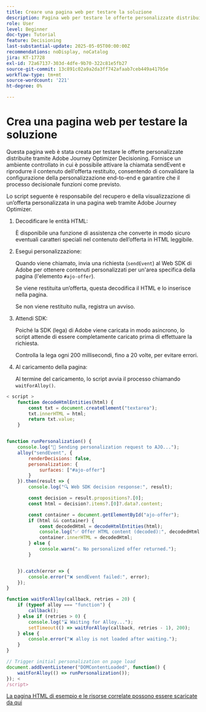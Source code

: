 ```yaml
---
title: Creare una pagina web per testare la soluzione
description: Pagina web per testare le offerte personalizzate distribuite tramite il decisioning.
role: User
level: Beginner
doc-type: Tutorial
feature: Decisioning
last-substantial-update: 2025-05-05T00:00:00Z
recommendations: noDisplay, noCatalog
jira: KT-17728
exl-id: 72a67137-303d-4dfe-9b70-322c81e5fb27
source-git-commit: 13c891c02a9a2da3ff742afaab7ceb449a417b5e
workflow-type: tm+mt
source-wordcount: '221'
ht-degree: 0%

---
```


# Crea una pagina web per testare la soluzione

Questa pagina web è stata creata per testare le offerte personalizzate distribuite tramite Adobe Journey Optimizer Decisioning. Fornisce un ambiente controllato in cui è possibile attivare la chiamata sendEvent e riprodurre il contenuto dell’offerta restituito, consentendo di convalidare la configurazione della personalizzazione end-to-end e garantire che il processo decisionale funzioni come previsto.

Lo script seguente è responsabile del recupero e della visualizzazione di un’offerta personalizzata in una pagina web tramite Adobe Journey Optimizer.

1. Decodificare le entità HTML:

   È disponibile una funzione di assistenza che converte in modo sicuro eventuali caratteri speciali nel contenuto dell’offerta in HTML leggibile.

1. Esegui personalizzazione:

   Quando viene chiamato, invia una richiesta (`sendEvent`) al Web SDK di Adobe per ottenere contenuti personalizzati per un&#39;area specifica della pagina (l&#39;elemento `#ajo-offer`).

   Se viene restituita un’offerta, questa decodifica il HTML e lo inserisce nella pagina.

   Se non viene restituito nulla, registra un avviso.

1. Attendi SDK:

   Poiché la SDK (lega) di Adobe viene caricata in modo asincrono, lo script attende di essere completamente caricato prima di effettuare la richiesta.

   Controlla la lega ogni 200 millisecondi, fino a 20 volte, per evitare errori.

1. Al caricamento della pagina:

   Al termine del caricamento, lo script avvia il processo chiamando `waitForAlloy()`.



```javascript
< script >
    function decodeHtmlEntities(html) {
        const txt = document.createElement("textarea");
        txt.innerHTML = html;
        return txt.value;
    }


function runPersonalization() {
    console.log("🚀 Sending personalization request to AJO...");
    alloy("sendEvent", {
        renderDecisions: false,
        personalization: {
            surfaces: ["#ajo-offer"]
        }
    }).then(result => {
        console.log("🔍 Web SDK decision response:", result);

        const decision = result.propositions?.[0];
        const html = decision?.items?.[0]?.data?.content;

        const container = document.getElementById("ajo-offer");
        if (html && container) {
            const decodedHtml = decodeHtmlEntities(html);
            console.log("✅ Offer HTML content (decoded):", decodedHtml);
            container.innerHTML = decodedHtml;
        } else {
            console.warn("⚠️ No personalized offer returned.");
        }


    }).catch(error => {
        console.error("❌ sendEvent failed:", error);
    });
}

function waitForAlloy(callback, retries = 20) {
    if (typeof alloy === "function") {
        callback();
    } else if (retries > 0) {
        console.log("⌛ Waiting for Alloy...");
        setTimeout(() => waitForAlloy(callback, retries - 1), 200);
    } else {
        console.error("❌ alloy is not loaded after waiting.");
    }
}

// Trigger initial personalization on page load
document.addEventListener("DOMContentLoaded", function() {
    waitForAlloy(() => runPersonalization());
}); <
/script>
```

[La pagina HTML di esempio e le risorse correlate possono essere scaricate da qui](assets/web-page-assets.zip)
